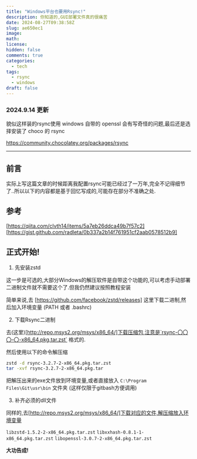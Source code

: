 ```yaml
---
title: "Windows平台也要用Rsync!"
description: 你知道的,GUI部署文件真的很痛苦
date: 2024-08-27T09:38:58Z
slug: ae650ec1
image: 
math: 
license: 
hidden: false
comments: true
categories:
  - tech
tags:
  - rsync
  - windows
draft: false
---
```


### 2024.9.14 更新

貌似这样装的rsync使用 windows 自带的 openssl 会有写奇怪的问题,最后还是选择安装了 choco 的 rsync

https://community.chocolatey.org/packages/rsync

---

## 前言

实际上写这篇文章的时候距离我配置rsync可能已经过了一万年,完全不记得细节了..所以以下的内容都是基于回忆写成的,可能存在部分不准确之处.

## 参考

[https://qiita.com/clvth14/items/5a7eb26ddca49b7f57c2]
[https://gist.github.com/radleta/0b337a2b14f761951cf2aab0578512b9]

## 正式开始!

1. 先安装zstd

这一步是可选的,大部分Windows的解压软件是自带这个功能的,可以考虑手动部署二进制文件就不需要这个了.但我仍然建议按照教程安装

简单来说,去 [https://github.com/facebook/zstd/releases] 这里下载二进制,然后加入环境变量 (PATH 或者 .bashrc)

2. 下载Rsync二进制

去(这里)[http://repo.msys2.org/msys/x86_64/]下载压缩包,注意是`rsync-〇〇〇–〇-x86_64.pkg.tar.zst` 格式的.

然后使用以下的命令解压缩

```bash
zstd -d rsync-3.2.7-2-x86_64.pkg.tar.zst 
tar -xvf rsync-3.2.7-2-x86_64.pkg.tar
```

把解压出来的exe文件放到环境变量,或者直接放入 `C:\Program Files\Git\usr\bin` 文件夹 (这样仅限于gitbash方便调用)

3. 补齐必须的dll文件

同样的,去[http://repo.msys2.org/msys/x86_64/]下载对应的文件,解压缩放入环境变量

`libzstd-1.5.2-2-x86_64.pkg.tar.zst`
`libxxhash-0.8.1-1-x86_64.pkg.tar.zst`
`libopenssl-3.0.7-2-x86_64.pkg.tar.zst`

**大功告成!**